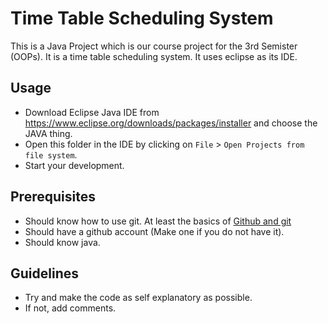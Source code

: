# Time Table Scheduling System

This is a Java Project which is our course project for the 3rd Semister (OOPs). It is a time table scheduling system. It uses eclipse as its IDE.

## Usage

+ Download Eclipse Java IDE from https://www.eclipse.org/downloads/packages/installer and choose the JAVA thing.
+ Open this folder in the IDE by clicking on `File` > `Open Projects from file system`.
+ Start your development.

## Prerequisites

+ Should know how to use git. At least the basics of [Github and git](https://youtu.be/apGV9Kg7ics)
+ Should have a github account (Make one if you do not have it).
+ Should know java.

## Guidelines

+ Try and make the code as self explanatory as possible.
+ If not, add comments.
